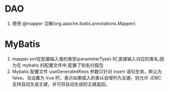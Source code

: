 # DAO

1. 使用 @mapper 注解(org.apache.ibatis.annotations.Mapper)


# MyBatis
1. mapper.xml在配置输入值的类型(parameterType) 时,直接输入对应的类名,因为在 mybatis 的配置文件中,配置了别名扫描包
2. Mybatis 配置文件 useGeneratedKeys 参数只针对 insert 语句生效，默认为 false。当设置为 true 时，表示如果插入的表以自增列为主键，则允许 JDBC 支持自动生成主键，并可将自动生成的主键返回。